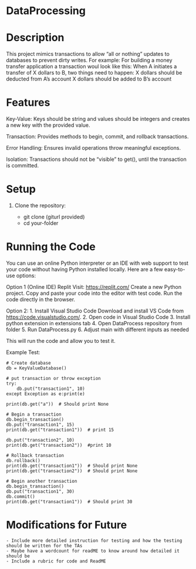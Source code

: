 # DataProcessing

# Description
This project mimics transactions to allow “all or nothing” updates to databases to prevent dirty writes. 
For example: For building a money transfer application a transaction woul look like this:
  When A initiates a transfer of X dollars to B, two things need to happen:
    X dollars should be deducted from A’s account
    X dollars should be added to B’s account

# Features

Key-Value: Keys should be string and values should be integers and creates a new key with the provided value.

Transaction: Provides methods to begin, commit, and rollback transactions.

Error Handling: Ensures invalid operations throw meaningful exceptions.

Isolation: Transactions should not be “visible” to get(), until the transaction is committed.

# Setup
1. Clone the repository:

   - git clone (giturl provided)
   - cd your-folder

# Running the Code

  You can use an online Python interpreter or an IDE with web support to test your code without having Python installed locally. Here are a few easy-to-use options:

  Option 1 (Online IDE) 
    Replit
      Visit: https://replit.com/
      Create a new Python project.
      Copy and paste your code into the editor with test code.
      Run the code directly in the browser.

  Option 2:
    1. Install Visual Studio Code
      Download and install VS Code from https://code.visualstudio.com/.
    2. Open code in Visual Studio Code
    3. Install python extension in extensions tab
    4. Open DataProcess repository from folder
    5. Run DataProcess.py 
    6. Adjust main with different inputs as needed

  This will run the code and allow you to test it.

  Example Test:

    # Create database
    db = KeyValueDatabase()
    
    # put transaction or throw exception
    try:
        db.put("transaction1", 10) 
    except Exception as e:print(e)
    
    print(db.get("a"))  # Should print None
    
    # Begin a transaction
    db.begin_transaction()
    db.put("transaction1", 15)
    print(db.get("transaction1"))  # print 15
    
    db.put("transaction2", 10)
    print(db.get("transaction2"))  #print 10
    
    # Rollback transaction
    db.rollback()
    print(db.get("transaction1"))  # Should print None
    print(db.get("transaction2"))  # Should print None
    
    # Begin another transaction
    db.begin_transaction()
    db.put("transaction1", 30)
    db.commit()
    print(db.get("transaction1"))  # Should print 30

# Modifications for Future
    - Include more detailed instruction for testing and how the testing should be written for the TAs
    - Maybe have a wordcount for readME to know around how detailed it should be
    - Include a rubric for code and ReadME
